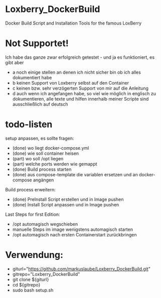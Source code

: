 # Loxberry_DockerBuild
Docker Build Script and Installation Tools for the famous LoxBerry

# Not Supportet!
Ich habe das ganze zwar erfolgreich getestet - und ja es funktioniert, es gibt aber
 - a noch einige stellen an denen ich nicht sicher bin ob ich alles dokumentiert habe
 - b keinen Support von Loxberry selbst auf den Container
 - c keinen bzw. sehr verzögerten Support von mir auf die Anleitung
 - d auch wenn ich angefangen habe, so viel wie möglich in englisch zu dokumentieren, alle texte und hilfen innerhalb meiner Scripte sind ausschließlich auf deutsch 

# todo-listen
setup anpassen, es sollte fragen:
- (done) wo liegt docker-compose.yml
- (done) wie soll container heisen
- (part) wo soll /opt liegen
- (part) welche ports werden wie gemappt
- (done) Build process starten 
- (done) aus compose-template die variablen ersetzen und an docker-compose angängen

Build process erweitern:
- (done) PreInstall Script erstellen und in Image pushen
- (done) Install Script anpassen und in Image pushen

Last Steps for first Edition:
- /opt automagisch wegschieben
- manuelle Steps im image wenigstens automagisch starten
- /opt automagisch nach ersten Containerstart zurückbringen

# Verwendung:
- giturl="https://github.com/markuslaube/Loxberry_DockerBuild.git"
- gitrepo="Loxberry_DockerBuild"
- git clone ${giturl}
- cd ${gitrepo}
- sudo bash setup.sh

